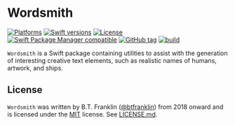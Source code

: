 Wordsmith
=========

[![Platforms](https://img.shields.io/endpoint?url=https%3A%2F%2Fswiftpackageindex.com%2Fapi%2Fpackages%2Fbtfranklin%2FWordsmith%2Fbadge%3Ftype%3Dplatforms)](https://swiftpackageindex.com/btfranklin/Wordsmith)
[![Swift versions](https://img.shields.io/endpoint?url=https%3A%2F%2Fswiftpackageindex.com%2Fapi%2Fpackages%2Fbtfranklin%2FWordsmith%2Fbadge%3Ftype%3Dswift-versions)](https://swiftpackageindex.com/btfranklin/Wordsmith)
[![License](https://img.shields.io/badge/License-MIT-blue.svg)](https://github.com/btfranklin/Wordsmith/blob/main/LICENSE)
[![Swift Package Manager compatible](https://img.shields.io/badge/SPM-compatible-brightgreen.svg?style=flat&colorA=28a745&&colorB=4E4E4E)](https://github.com/apple/swift-package-manager)
[![GitHub tag](https://img.shields.io/github/tag/btfranklin/Wordsmith.svg)](https://github.com/btfranklin/Wordsmith)
[![build](https://github.com/btfranklin/Wordsmith/workflows/build/badge.svg)](https://github.com/dunesailer/btfranklin/actions?query=workflow%3Abuild)

`Wordsmith` is a Swift package containing utilities to assist with the generation of interesting creative text elements, such as realistic names of humans, artwork, and ships.

## License

`Wordsmith` was written by B.T. Franklin ([@btfranklin](https://github.com/btfranklin)) from 2018 onward and is licensed under the [MIT](https://opensource.org/licenses/MIT) license. See [LICENSE.md](LICENSE.md).
